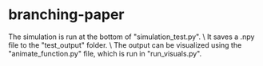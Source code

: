 # branching-paper

The simulation is run at the bottom of "simulation_test.py".
\\
It saves a .npy file to the "test_output" folder.
\\
The output can be visualized using the "animate_function.py" file, which is run in "run_visuals.py".

